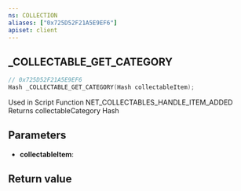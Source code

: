 ```yaml
---
ns: COLLECTION
aliases: ["0x725D52F21A5E9EF6"]
apiset: client
---
```

## _COLLECTABLE_GET_CATEGORY

```c
// 0x725D52F21A5E9EF6
Hash _COLLECTABLE_GET_CATEGORY(Hash collectableItem);
```

Used in Script Function NET_COLLECTABLES_HANDLE_ITEM_ADDED
Returns collectableCategory Hash

## Parameters
* **collectableItem**:

## Return value